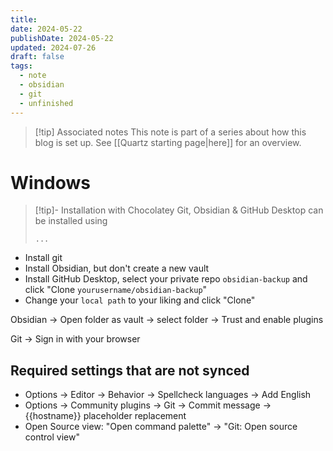 ```yaml
---
title: 
date: 2024-05-22
publishDate: 2024-05-22
updated: 2024-07-26
draft: false
tags:
  - note
  - obsidian
  - git
  - unfinished
---
```

 
> [!tip] Associated notes
> This note is part of a series about how this blog is set up.
> See [[Quartz starting page|here]] for an overview.

# Windows

> [!tip]- Installation with Chocolatey
> Git, Obsidian & GitHub Desktop can be installed using 
> ```shell
> ...
> ```

- Install git
- Install Obsidian, but don't create a new vault
- Install GitHub Desktop, select your private repo `obsidian-backup` and click "Clone `yourusername/obsidian-backup`"
- Change your `local path` to your liking and click "Clone"

Obsidian
 -> Open folder as vault
 -> select folder
 -> Trust and enable plugins

Git -> Sign in with your browser

## Required settings that are not synced

- Options -> Editor -> Behavior -> Spellcheck languages -> Add English
- Options -> Community plugins -> Git -> Commit message -> {{hostname}} placeholder replacement
- Open Source view: "Open command palette" -> "Git: Open source control view"